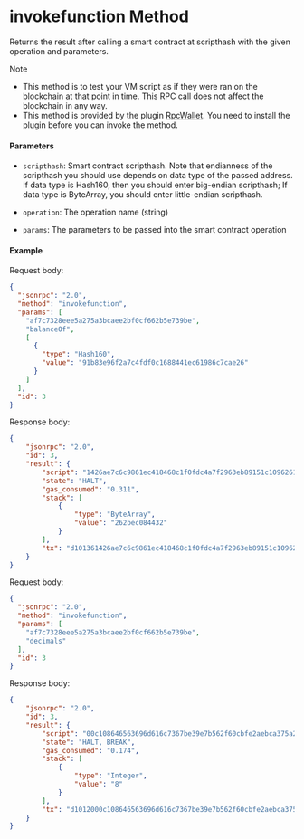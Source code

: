 # invokefunction Method

Returns the result after calling a smart contract at scripthash with the given operation and parameters.

> [!Note]
>
> - This method is to test your VM script as if they were ran on the blockchain at that point in time. This RPC call does not affect the blockchain in any way.
> - This method is provided by the plugin [RpcWallet](https://github.com/neo-project/neo-plugins/releases). You need to install the plugin before you can invoke the method.

#### Parameters

- `scripthash`: Smart contract scripthash. Note that endianness of the scripthash you should use depends on data type of the passed address. If data type is Hash160, then you should enter big-endian scripthash; If data type is ByteArray, you should enter little-endian scripthash.
- `operation`: The operation name (string)

- `params`: The parameters to be passed into the smart contract operation


#### Example

Request body:

```json
{
  "jsonrpc": "2.0",
  "method": "invokefunction",
  "params": [
    "af7c7328eee5a275a3bcaee2bf0cf662b5e739be",
    "balanceOf",
    [
      {
        "type": "Hash160",
        "value": "91b83e96f2a7c4fdf0c1688441ec61986c7cae26"
      }
    ]
  ],
  "id": 3
}
```

Response body:

```json
{
    "jsonrpc": "2.0",
    "id": 3,
    "result": {
        "script": "1426ae7c6c9861ec418468c1f0fdc4a7f2963eb89151c10962616c616e63654f6667be39e7b562f60cbfe2aebca375a2e5ee28737caf",
        "state": "HALT",
        "gas_consumed": "0.311",
        "stack": [
            {
                "type": "ByteArray",
                "value": "262bec084432"
            }
        ],
        "tx": "d101361426ae7c6c9861ec418468c1f0fdc4a7f2963eb89151c10962616c616e63654f6667be39e7b562f60cbfe2aebca375a2e5ee28737caf000000000000000000000000"
    }
}
```

Request body:

```json
{
  "jsonrpc": "2.0",
  "method": "invokefunction",
  "params": [
    "af7c7328eee5a275a3bcaee2bf0cf662b5e739be",
    "decimals"
  ],
  "id": 3
}
```

Response body:

```json
{
    "jsonrpc": "2.0",
    "id": 3,
    "result": {
        "script": "00c108646563696d616c7367be39e7b562f60cbfe2aebca375a2e5ee28737caf",
        "state": "HALT, BREAK",
        "gas_consumed": "0.174",
        "stack": [
            {
                "type": "Integer",
                "value": "8"
            }
        ],
        "tx": "d1012000c108646563696d616c7367be39e7b562f60cbfe2aebca375a2e5ee28737caf000000000000000000000000"
    }
}
```